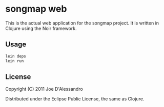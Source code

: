 # songmap web

This is the actual web application for the songmap project.  It is written in Clojure using the Noir framework.

## Usage

```bash
lein deps
lein run
```

## License

Copyright (C) 2011 Joe D'Alessandro

Distributed under the Eclipse Public License, the same as Clojure.


